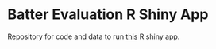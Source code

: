 # Batter Evaluation R Shiny App

Repository for code and data to run [this](https://ryanyee3.shinyapps.io/batter_evaluation_app/.) R shiny app.

